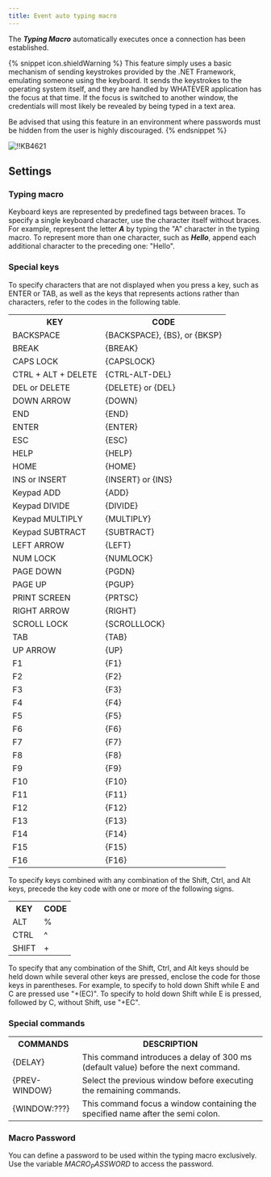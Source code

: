 ```yaml
---
title: Event auto typing macro
---
```

The ***Typing Macro*** automatically executes once a connection has been established.  

{% snippet icon.shieldWarning %}
This feature simply uses a basic mechanism of sending keystrokes provided by the .NET Framework, emulating someone using the keyboard. It sends the keystrokes to the operating system itself, and they are handled by WHATEVER application has the focus at that time. If the focus is switched to another window, the credentials will most likely be revealed by being typed in a text area.  

Be advised that using this feature in an environment where passwords must be hidden from the user is highly discouraged.
{% endsnippet %}  

![!!KB4621](https://webdevolutions.azureedge.net/docs/en/kb/KB4621.png)
## Settings
### Typing macro
Keyboard keys are represented by predefined tags between braces. To specify a single keyboard character, use the character itself without braces. For example, represent the letter ***A*** by typing the "A" character in the typing macro. To represent more than one character, such as ***Hello***, append each additional character to the preceding one: "Hello".
### Special keys
To specify characters that are not displayed when you press a key, such as ENTER or TAB, as well as the keys that represents actions rather than characters, refer to the codes in the following table.  

<table>
	<tr>
		<th>
KEY
		</th>
		<th>
CODE
		</th>
	</tr>
	<tr>
		<td>
BACKSPACE
		</td>
		<td>
{BACKSPACE}, {BS}, or {BKSP}
		</td>
	</tr>
	<tr>
		<td>
BREAK
		</td>
		<td>
{BREAK}
		</td>
	</tr>
	<tr>
		<td>
CAPS LOCK
		</td>
		<td>
{CAPSLOCK}
		</td>
	</tr>
	<tr>
		<td>
CTRL + ALT + DELETE
		</td>
		<td>
{CTRL-ALT-DEL}
		</td>
	</tr>
	<tr>
		<td>
DEL or DELETE
		</td>
		<td>
{DELETE} or {DEL}
		</td>
	</tr>
	<tr>
		<td>
DOWN ARROW
		</td>
		<td>
{DOWN}
		</td>
	</tr>
	<tr>
		<td>
END
		</td>
		<td>
{END}
		</td>
	</tr>
	<tr>
		<td>
ENTER
		</td>
		<td>
{ENTER}
		</td>
	</tr>
	<tr>
		<td>
ESC
		</td>
		<td>
{ESC}
		</td>
	</tr>
	<tr>
		<td>
HELP
		</td>
		<td>
{HELP}
		</td>
	</tr>
	<tr>
		<td>
HOME
		</td>
		<td>
{HOME}
		</td>
	</tr>
	<tr>
		<td>
INS or INSERT
		</td>
		<td>
{INSERT} or {INS}
		</td>
	</tr>
	<tr>
		<td>
Keypad ADD
		</td>
		<td>
{ADD}
		</td>
	</tr>
	<tr>
		<td>
Keypad DIVIDE
		</td>
		<td>
{DIVIDE}
		</td>
	</tr>
	<tr>
		<td>
Keypad MULTIPLY
		</td>
		<td>
{MULTIPLY}
		</td>
	</tr>
	<tr>
		<td>
Keypad SUBTRACT
		</td>
		<td>
{SUBTRACT}
		</td>
	</tr>
	<tr>
		<td>
LEFT ARROW
		</td>
		<td>
{LEFT}
		</td>
	</tr>
	<tr>
		<td>
NUM LOCK
		</td>
		<td>
{NUMLOCK}
		</td>
	</tr>
	<tr>
		<td>
PAGE DOWN
		</td>
		<td>
{PGDN}
		</td>
	</tr>
	<tr>
		<td>
PAGE UP
		</td>
		<td>
{PGUP}
		</td>
	</tr>
	<tr>
		<td>
PRINT SCREEN
		</td>
		<td>
{PRTSC}
		</td>
	</tr>
	<tr>
		<td>
RIGHT ARROW
		</td>
		<td>
{RIGHT}
		</td>
	</tr>
	<tr>
		<td>
SCROLL LOCK
		</td>
		<td>
{SCROLLLOCK}
		</td>
	</tr>
	<tr>
		<td>
TAB
		</td>
		<td>
{TAB}
		</td>
	</tr>
	<tr>
		<td>
UP ARROW
		</td>
		<td>
{UP}
		</td>
	</tr>
	<tr>
		<td>
F1
		</td>
		<td>
{F1}
		</td>
	</tr>
	<tr>
		<td>
F2
		</td>
		<td>
{F2}
		</td>
	</tr>
	<tr>
		<td>
F3
		</td>
		<td>
{F3}
		</td>
	</tr>
	<tr>
		<td>
F4
		</td>
		<td>
{F4}
		</td>
	</tr>
	<tr>
		<td>
F5
		</td>
		<td>
{F5}
		</td>
	</tr>
	<tr>
		<td>
F6
		</td>
		<td>
{F6}
		</td>
	</tr>
	<tr>
		<td>
F7
		</td>
		<td>
{F7}
		</td>
	</tr>
	<tr>
		<td>
F8
		</td>
		<td>
{F8}
		</td>
	</tr>
	<tr>
		<td>
F9
		</td>
		<td>
{F9}
		</td>
	</tr>
	<tr>
		<td>
F10
		</td>
		<td>
{F10}
		</td>
	</tr>
	<tr>
		<td>
F11
		</td>
		<td>
{F11}
		</td>
	</tr>
	<tr>
		<td>
F12
		</td>
		<td>
{F12}
		</td>
	</tr>
	<tr>
		<td>
F13
		</td>
		<td>
{F13}
		</td>
	</tr>
	<tr>
		<td>
F14
		</td>
		<td>
{F14}
		</td>
	</tr>
	<tr>
		<td>
F15
		</td>
		<td>
{F15}
		</td>
	</tr>
	<tr>
		<td>
F16
		</td>
		<td>
{F16}
		</td>
	</tr>
</table>

To specify keys combined with any combination of the Shift, Ctrl, and Alt keys, precede the key code with one or more of the following signs.  

<table>
	<tr>
		<th>
KEY
		</th>
		<th>
CODE
		</th>
	</tr>
	<tr>
		<td>
ALT
		</td>
		<td>
%
		</td>
	</tr>
	<tr>
		<td>
CTRL
		</td>
		<td>
^
		</td>
	</tr>
	<tr>
		<td>
SHIFT
		</td>
		<td>
+
		</td>
	</tr>
</table>

To specify that any combination of the Shift, Ctrl, and Alt keys should be held down while several other keys are pressed, enclose the code for those keys in parentheses. For example, to specify to hold down Shift while E and C are pressed use "+(EC)". To specify to hold down Shift while E is pressed, followed by C, without Shift, use "+EC".  

### Special commands
<table>
	<tr>
		<th>
COMMANDS
		</th>
		<th>
DESCRIPTION
		</th>
	</tr>
	<tr>
		<td>
{DELAY}
		</td>
		<td>
This command introduces a delay of 300 ms (default value) before the next command.
		</td>
	</tr>
	<tr>
		<td>
{PREV-WINDOW}
		</td>
		<td>
Select the previous window before executing the remaining commands.
		</td>
	</tr>
	<tr>
		<td>
{WINDOW:???}
		</td>
		<td>
This command focus a window containing the specified name after the semi colon.
		</td>
	</tr>
</table>

### Macro Password
You can define a password to be used within the typing macro exclusively. Use the variable $MACRO_PASSWORD$ to access the password.
